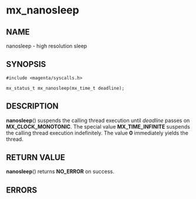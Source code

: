 # mx_nanosleep

## NAME

nanosleep - high resolution sleep

## SYNOPSIS

```
#include <magenta/syscalls.h>

mx_status_t mx_nanosleep(mx_time_t deadline);
```

## DESCRIPTION

**nanosleep**() suspends the calling thread execution until *deadline* passes on
**MX_CLOCK_MONOTONIC**. The special value **MX_TIME_INFINITE** suspends the calling
thread execution indefinitely. The value **0** immediately yields the thread.

## RETURN VALUE

**nanosleep**() returns **NO_ERROR** on success.

## ERRORS
